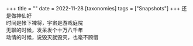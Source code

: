 +++
title = ""
date = 2022-11-28
[taxonomies]
tags = ["Snapshots"]
+++ 
还是做神仙好  
时间是帐下裨将，宇宙是游戏庭院  
无聊的时候，发呆发个十万八千年  
动情的时候，说毁灭就毁灭，也毫不顾惜
<!-- more -->